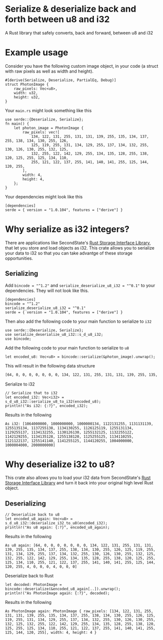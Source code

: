 # Serialize & deserialize back and forth between u8 and i32
A Rust library that safely converts, back and forward, between u8 and i32

# Example usage
Consider you have the following custom image object, in your code (a struct with raw pixels as well as width and height).

```
#[derive(Serialize, Deserialize, PartialEq, Debug)]
struct PhotonImage {
    raw_pixels: Vec<u8>,
    width: u32,
    height: u32,
}
```
Your `main.rs` might look something like this
```
use serde::{Deserialize, Serialize};
fn main() {
    let photon_image = PhotonImage {
        raw_pixels: vec![
            134, 122, 131, 255, 131, 131, 139, 255, 135, 134, 137, 255, 138, 134, 130, 255, 126,
            125, 119, 255, 131, 134, 129, 255, 137, 134, 132, 255, 130, 126, 130, 255, 132, 125,
            132, 255, 122, 142, 129, 255, 134, 135, 128, 255, 138, 120, 125, 255, 125, 134, 110,
            255, 121, 122, 137, 255, 141, 140, 141, 255, 125, 144, 120, 255,
        ],
        width: 4,
        height: 4,
    };
}
```
Your dependencies might look like this
```
[dependencies]
serde = { version = "1.0.104", features = ["derive"] }
```

# Why serialize as i32 integers?
There are applications like SecondState's [Rust Storage Interface Library](https://github.com/second-state/rust_storage_interface_library), that let you store and load objects as i32. This crate allows you to serialize your data to i32 so that you can take advantge of these storage opportunities.

## Serializing
Add `bincode = "^1.2"` and `serialize_deserialize_u8_i32 = "^0.1"` to your dependencies. They will not look like this.
```
[dependencies]
bincode = "^1.2"
serialize_deserialize_u8_i32 = "^0.1"
serde = { version = "1.0.104", features = ["derive"] }
```
Then also add the following code to your main function to serialize to `i32`
```
use serde::{Deserialize, Serialize};
use serialize_deserialize_u8_i32::s_d_u8_i32;
use bincode;
```
Add the following code to your main function to serialize to `u8`
```
let encoded_u8: Vec<u8> = bincode::serialize(&photon_image).unwrap();
```
This will result in the following data structure
```bash
[64, 0, 0, 0, 0, 0, 0, 0, 134, 122, 131, 255, 131, 131, 139, 255, 135, 134, 137, 255, 138, 134, 130, 255, 126, 125, 119, 255, 131, 134, 129, 255, 137, 134, 132, 255, 130, 126, 130, 255, 132, 125, 132, 255, 122, 142, 129, 255, 134, 135, 128, 255, 138, 120, 125, 255, 125, 134, 110, 255, 121, 122, 137, 255, 141, 140, 141, 255, 125, 144, 120, 255, 4, 0, 0, 0, 4, 0, 0, 0]
```
Serialize to i32
```
// Serialize that to i32
let encoded_i32: Vec<i32> = s_d_u8_i32::serialize_u8_to_i32(encoded_u8);
println!("As i32: {:?}", encoded_i32);
```
Results in the following
```
As i32: [1064000000, 1000000000, 1000000134, 1122131255, 1131131139, 1255135134, 1137255138, 1134130255, 1126125119, 1255131134, 1129255137, 1134132255, 1130126130, 1255132125, 1132255122, 1142129255, 1134135128, 1255138120, 1125255125, 1134110255, 1121122137, 1255141140, 1141255125, 1144120255, 1004000000, 1000004000, 2000000000]
```

# Why deserialize i32 to u8?
This crate also allows you to load your i32 data from SecondState's [Rust Storage Interface Library](https://github.com/second-state/rust_storage_interface_library) and turn it back into your original high level Rust object.

## Deserializing
```
// Deserialize back to u8
let encoded_u8_again: Vec<u8> = s_d_u8_i32::deserialize_i32_to_u8(encoded_i32);
println!("As u8 again: {:?}", encoded_u8_again);
```
Results in the following 
```
As u8 again: [64, 0, 0, 0, 0, 0, 0, 0, 134, 122, 131, 255, 131, 131, 139, 255, 135, 134, 137, 255, 138, 134, 130, 255, 126, 125, 119, 255, 131, 134, 129, 255, 137, 134, 132, 255, 130, 126, 130, 255, 132, 125, 132, 255, 122, 142, 129, 255, 134, 135, 128, 255, 138, 120, 125, 255, 125, 134, 110, 255, 121, 122, 137, 255, 141, 140, 141, 255, 125, 144, 120, 255, 4, 0, 0, 0, 4, 0, 0, 0]
```

Deserialize back to Rust 
```
let decoded: PhotonImage = bincode::deserialize(&encoded_u8_again[..]).unwrap();
println!("As PhotonImage again: {:?}", decoded);
```
Results in the following
```
As PhotonImage again: PhotonImage { raw_pixels: [134, 122, 131, 255, 131, 131, 139, 255, 135, 134, 137, 255, 138, 134, 130, 255, 126, 125, 119, 255, 131, 134, 129, 255, 137, 134, 132, 255, 130, 126, 130, 255, 132, 125, 132, 255, 122, 142, 129, 255, 134, 135, 128, 255, 138, 120, 125, 255, 125, 134, 110, 255, 121, 122, 137, 255, 141, 140, 141, 255, 125, 144, 120, 255], width: 4, height: 4 }
```
